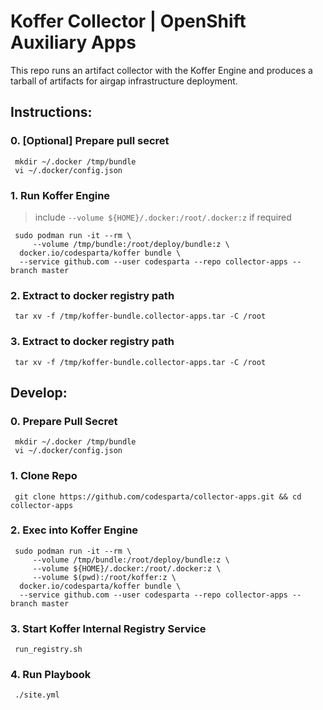 # Koffer Collector | OpenShift Auxiliary Apps
This repo runs an artifact collector with the Koffer Engine and produces a tarball
of artifacts for airgap infrastructure deployment.

## Instructions:
### 0. [Optional] Prepare pull secret
```
 mkdir ~/.docker /tmp/bundle
 vi ~/.docker/config.json
```
### 1. Run Koffer Engine
>  include `--volume ${HOME}/.docker:/root/.docker:z` if required
    
```
 sudo podman run -it --rm \
     --volume /tmp/bundle:/root/deploy/bundle:z \
  docker.io/codesparta/koffer bundle \
  --service github.com --user codesparta --repo collector-apps --branch master
```
### 2. Extract to docker registry path
```
 tar xv -f /tmp/koffer-bundle.collector-apps.tar -C /root
```
### 3. Extract to docker registry path
```
 tar xv -f /tmp/koffer-bundle.collector-apps.tar -C /root
```

## Develop:
### 0. Prepare Pull Secret
```
 mkdir ~/.docker /tmp/bundle
 vi ~/.docker/config.json
```
### 1. Clone Repo
```
 git clone https://github.com/codesparta/collector-apps.git && cd collector-apps
```
### 2. Exec into Koffer Engine
```
 sudo podman run -it --rm \
     --volume /tmp/bundle:/root/deploy/bundle:z \
     --volume ${HOME}/.docker:/root/.docker:z \
     --volume $(pwd):/root/koffer:z \
  docker.io/codesparta/koffer bundle \
  --service github.com --user codesparta --repo collector-apps --branch master
```
### 3. Start Koffer Internal Registry Service
```
 run_registry.sh
```
### 4. Run Playbook
```
 ./site.yml
```
